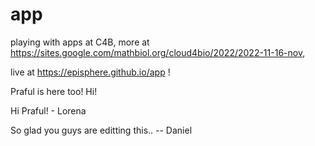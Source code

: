 # app
playing with apps at C4B, more at https://sites.google.com/mathbiol.org/cloud4bio/2022/2022-11-16-nov,

live at https://episphere.github.io/app !

Praful is here too! Hi!

Hi Praful! - Lorena

So glad you guys are editting this.. -- Daniel